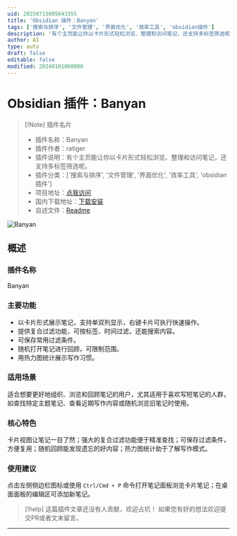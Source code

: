 ```yaml
---
uid: 20250715005643355
title: 'Obsidian 插件：Banyan'
tags: ['搜索与排序', '文件管理', '界面优化', '效率工具', 'obsidian插件']
description: '有个主页能让你以卡片形式轻松浏览、整理和访问笔记，还支持多标签筛选呢。'
author: AI
type: auto
draft: false
editable: false
modified: 20240101000000
---
```


# Obsidian 插件：Banyan

> [!Note] 插件名片
> - 插件名称：Banyan
> - 插件作者：ratiger
> - 插件说明：有个主页能让你以卡片形式轻松浏览、整理和访问笔记，还支持多标签筛选呢。
> - 插件分类：['搜索与排序', '文件管理', '界面优化', '效率工具', 'obsidian插件']
> - 项目地址：[点我访问](https://github.com/ratiger/obsidian-banyan)
> - 国内下载地址：[下载安装](https://pkmer.cn/products/plugin/pluginMarket/?banyan)
> - 自述文件：[Readme](https://ghproxy.net/https://raw.githubusercontent.com/ratiger/obsidian-banyan/master/README.md)

![Banyan](https://cdn.pkmer.cn/covers/banyan_internal_0.png!pkmer)

## 概述

### 插件名称
Banyan

### 主要功能
- 以卡片形式展示笔记，支持单双列显示，右键卡片可执行快速操作。
- 提供复合过滤功能，可按标签、时间过滤，还能搜索内容。
- 可保存常用过滤条件。
- 随机打开笔记进行回顾，可限制范围。
- 用热力图统计展示写作习惯。

### 适用场景
适合想要更好地组织、浏览和回顾笔记的用户，尤其适用于喜欢写短笔记的人群，如查找特定主题笔记、查看近期写作内容或随机浏览旧笔记时使用。

### 核心特色
卡片视图让笔记一目了然；强大的复合过滤功能便于精准查找；可保存过滤条件，方便复用；随机回顾能发现遗忘的好内容；热力图统计助于了解写作模式。

### 使用建议
点击左侧侧边栏图标或使用 `Ctrl/Cmd + P` 命令打开笔记面板浏览卡片笔记；在桌面面板的编辑区可添加新笔记。


> [!help] 
> 这篇插件文章还没有人贡献，欢迎占坑！
> 如果您有好的想法欢迎提交PR或者文末留言。
> 

---


